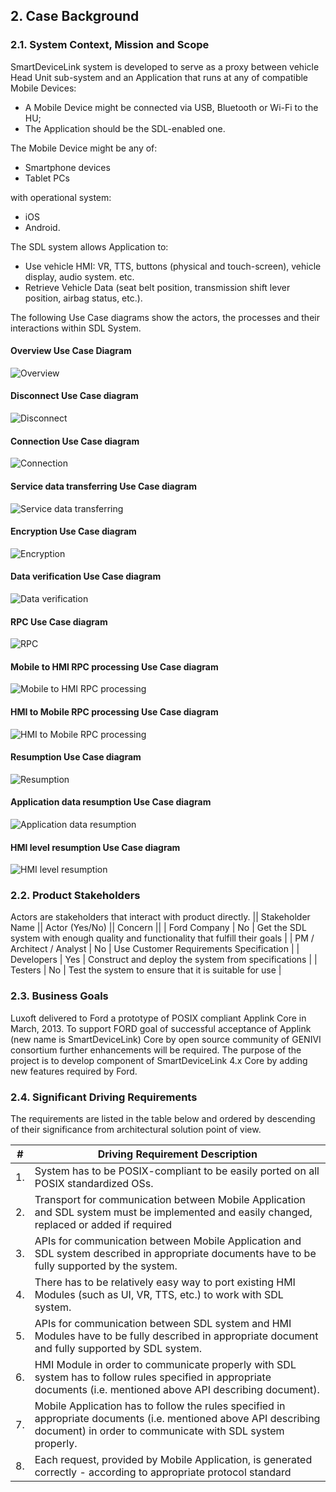 ## <a name="2.  Case Background"></a>2.  Case Background

### <a name="2.1. System Context, Mission and Scope"></a>2.1. System Context, Mission and Scope

SmartDeviceLink system is developed to serve as a proxy between vehicle Head Unit sub-system and an Application that runs at any of compatible Mobile Devices:

-   A Mobile Device might be connected via USB, Bluetooth or Wi-Fi to the HU;
-   The Application should be the SDL-enabled one.

The Mobile Device might be any of:
-   Smartphone devices
-   Tablet PCs

with operational system:
-   iOS
-   Android.

The SDL system allows Application to:
-   Use vehicle HMI: VR, TTS, buttons (physical and touch-screen), vehicle display, audio system. etc.
-   Retrieve Vehicle Data (seat belt position, transmission shift lever position, airbag status, etc.).

The following Use Case diagrams show the actors, the processes and their interactions within SDL System.

#### Overview Use Case Diagram
![Overview](./assets/image2.png)

#### Disconnect Use Case diagram
![Disconnect](./assets/image3.png)

#### Connection Use Case diagram
![Connection](./assets/image4.png)

#### Service data transferring Use Case diagram
![Service data transferring](./assets/image5.png)

#### Encryption Use Case diagram
![Encryption](./assets/image6.png)

#### Data verification Use Case diagram
![Data verification](./assets/image7.png)

#### RPC Use Case diagram
![RPC](./assets/image8.png)

#### Mobile to HMI RPC processing Use Case diagram
![Mobile to HMI RPC processing](./assets/image9.png)

#### HMI to Mobile RPC processing Use Case diagram
![HMI to Mobile RPC processing](./assets/image10.png)

#### Resumption Use Case diagram
![Resumption](./assets/image11.png)

#### Application data resumption Use Case diagram
![Application data resumption](./assets/image12.png)

#### HMI level resumption Use Case diagram
![HMI level resumption](./assets/image13.png)

### <a name="2.2. Product Stakeholders"></a>2.2. Product Stakeholders

Actors are stakeholders that interact with product directly.
|| Stakeholder Name       || Actor (Yes/No) || Concern ||
| Ford Company             | No             | Get the SDL system with enough quality and functionality that fulfill their goals |
| PM / Architect / Analyst | No             | Use Customer Requirements Specification |
| Developers               | Yes            | Construct and deploy the system from specifications |
| Testers                  | No             | Test the system to ensure that it is suitable for use |

### <a name="2.3. Business Goals"></a>2.3. Business Goals

Luxoft delivered to Ford a prototype of POSIX compliant Applink Core in March, 2013.
To support FORD goal of successful acceptance of Applink (new name is SmartDeviceLink) Core by open source community of GENIVI consortium further enhancements will be required. The purpose of the project is to develop component of SmartDeviceLink 4.x Core by adding new features required by Ford.

### <a name="2.4. Significant Driving Requirements"></a>2.4. Significant Driving Requirements

The requirements are listed in the table below and ordered by descending of their significance from architectural solution point of view.

| \# | **Driving Requirement Description** |
|----|-------------------------------------|
| 1. | System has to be POSIX-compliant to be easily ported on all POSIX standardized OSs. |
| 2. | Transport for communication between Mobile Application and SDL system must be implemented and easily changed, replaced or added if required |
| 3. | APIs for communication between Mobile Application and SDL system described in appropriate documents have to be fully supported by the system. |
| 4. | There has to be relatively easy way to port existing HMI Modules (such as UI, VR, TTS, etc.) to work with SDL system. |
| 5. | APIs for communication between SDL system and HMI Modules have to be fully described in appropriate document and fully supported by SDL system. |
| 6. | HMI Module in order to communicate properly with SDL system has to follow rules specified in appropriate documents (i.e. mentioned above API describing document). |
| 7. | Mobile Application has to follow the rules specified in appropriate documents (i.e. mentioned above API describing document) in order to communicate with SDL system properly. |
| 8. | Each request, provided by Mobile Application, is generated correctly - according to appropriate protocol standard |
